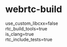 # webrtc-build

use_custom_libcxx=false  
rtc_build_tools=true  
is_clang=true  
rtc_include_tests=true  
